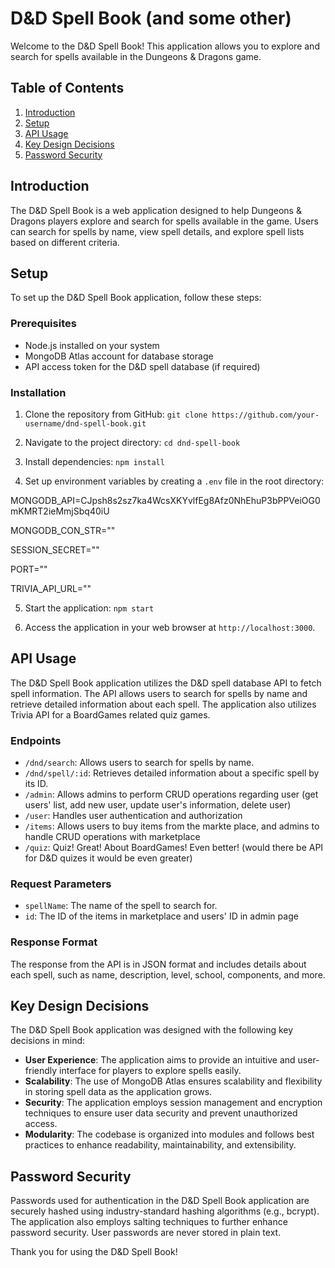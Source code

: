 # D&D Spell Book (and some other)

Welcome to the D&D Spell Book! This application allows you to explore and search for spells available in the Dungeons & Dragons game.

## Table of Contents

1. [Introduction](#introduction)
2. [Setup](#setup)
3. [API Usage](#api-usage)
4. [Key Design Decisions](#key-design-decisions)
5. [Password Security](#password-security)

## Introduction

The D&D Spell Book is a web application designed to help Dungeons & Dragons players explore and search for spells available in the game. Users can search for spells by name, view spell details, and explore spell lists based on different criteria.

## Setup

To set up the D&D Spell Book application, follow these steps:

### Prerequisites

- Node.js installed on your system
- MongoDB Atlas account for database storage
- API access token for the D&D spell database (if required)

### Installation

1. Clone the repository from GitHub:
```git clone https://github.com/your-username/dnd-spell-book.git```

2. Navigate to the project directory:
```cd dnd-spell-book```

3. Install dependencies:
```npm install```

4. Set up environment variables by creating a `.env` file in the root directory:
<p>MONGODB_API=CJpsh8s2sz7ka4WcsXKYvlfEg8Afz0NhEhuP3bPPVeiOG0mKMRT2ieMmjSbq40iU</p>
<p>MONGODB_CON_STR=""</p>
<p>SESSION_SECRET=""</p>
<p>PORT=""</p>
<p>TRIVIA_API_URL=""</p>

5. Start the application:
```npm start```


6. Access the application in your web browser at `http://localhost:3000`.

## API Usage

The D&D Spell Book application utilizes the D&D spell database API to fetch spell information. The API allows users to search for spells by name and retrieve detailed information about each spell.
The application also utilizes Trivia API for a BoardGames related quiz games. 

### Endpoints

- `/dnd/search`: Allows users to search for spells by name.
- `/dnd/spell/:id`: Retrieves detailed information about a specific spell by its ID.
- `/admin`: Allows admins to perform CRUD operations regarding user (get users' list, add new user, update user's information, delete user)
- `/user`: Handles user authentication and authorization
- `/items`: Allows users to buy items from the markte place, and admins to handle CRUD operations with marketplace
- `/quiz`: Quiz! Great! About BoardGames! Even better! (would there be API for D&D quizes it would be even greater)

### Request Parameters

- `spellName`: The name of the spell to search for.
- `id`: The ID of the items in marketplace and users' ID in admin page 

### Response Format

The response from the API is in JSON format and includes details about each spell, such as name, description, level, school, components, and more.

## Key Design Decisions

The D&D Spell Book application was designed with the following key decisions in mind:

- **User Experience**: The application aims to provide an intuitive and user-friendly interface for players to explore spells easily.
- **Scalability**: The use of MongoDB Atlas ensures scalability and flexibility in storing spell data as the application grows.
- **Security**: The application employs session management and encryption techniques to ensure user data security and prevent unauthorized access.
- **Modularity**: The codebase is organized into modules and follows best practices to enhance readability, maintainability, and extensibility.

## Password Security

Passwords used for authentication in the D&D Spell Book application are securely hashed using industry-standard hashing algorithms (e.g., bcrypt). The application also employs salting techniques to further enhance password security. User passwords are never stored in plain text.

Thank you for using the D&D Spell Book!
